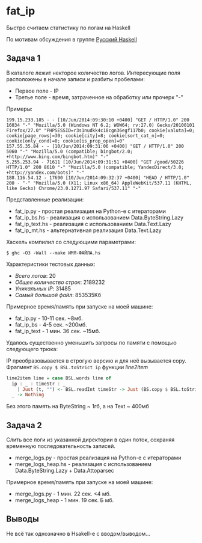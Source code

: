 fat_ip
======

Быстро считаем статистику по логам на Haskell

По мотивам обсуждения в группе [Русский Haskell](https://groups.google.com/forum/?hl=ru#!topic/haskell-russian/Av0cHd8Aiig)

Задача 1
------
В каталоге лежит некторое количество логов.
Интересующие поля расположены в начале записи и разбиты пробелами:

 * Первое поле - IP
 * Третье поле - время, затраченное на обработку или прочерк "-"

Примеры:
```
199.15.233.185 - - [10/Jun/2014:09:30:10 +0400] "GET / HTTP/1.0" 200 16034 "-" "Mozilla/5.0 (Windows NT 6.2; WOW64; rv:27.0) Gecko/20100101 Firefox/27.0" "PHPSESSID=r3s1nudkk4c18cgn36egf117b0; cookie[valuta]=0; cookie[page_rows]=30; cookie[city]=8; cookie[sort_cat_n]=0; cookie[only_cond]=0; cookie[is_prop_open]=0"
157.55.35.84 - - [10/Jun/2014:09:31:06 +0400] "GET / HTTP/1.0" 200 5060 "-" "Mozilla/5.0 (compatible; bingbot/2.0; +http://www.bing.com/bingbot.htm)" "-"
5.255.253.94 - 71611 [10/Jun/2014:09:31:51 +0400] "GET /good/50226 HTTP/1.0" 200 8610 "-" "Mozilla/5.0 (compatible; YandexDirect/3.0; +http://yandex.com/bots)" "-"
188.116.54.12 - 17690 [10/Jun/2014:09:32:37 +0400] "HEAD / HTTP/1.0" 200 - "-" "Mozilla/5.0 (X11; Linux x86_64) AppleWebKit/537.11 (KHTML, like Gecko) Chrome/23.0.1271.97 Safari/537.11" "-"

```
Представленные реализации:

 * fat_ip.py - простая реализация на Python-е с итераторами
 * fat_ip_bs.hs - реализация с использованием Data.ByteString.Lazy
 * fat_ip_text.hs - реализация с использованием Data.Text.Lazy
 * fat_ip_mt.hs - альтернативная реализация Data.Text.Lazy

Хаскель компилил со следующими параметрами:
```
$ ghc -O3 -Wall --make ИМЯ-ФАЙЛА.hs
```
Характеристики тестовых данных:

 * *Всего логов*: 20
 * *Общее количество строк*: 2189232
 * *Уникальных IP*: 31485
 * *Самый большой файл*: 853535Kб

Примерное время/память при запуске на моей машине:
 * fat_ip.py - 10-11 сек. ~8мб.
 * fat_ip_bs - 4-5 сек. ~200мб.
 * fat_ip_text - 1 мин. 36 сек. ~15мб.

Удалось существенно уменьшить запросы по памяти с помощью следующего трюка:

IP преобразовывается в строгую версию и для неё вызывается copy. Фрагмент ```BS.copy $ BSL.toStrict ip```
функции *line2item*
```haskell
line2item line = case BSL.words line of
  ip : _ : timeStr : _
    | Just (t, "") <- BSL.readInt timeStr -> Just (BS.copy $ BSL.toStrict ip, t)
  _ -> Nothing
```
Без этого память на ByteString ~ 1гб, а на Text ~ 400мб

Задача 2
--------
Слить все логи из указанной директории в один поток, сохраняя временную последовательность записей.

 * merge_logs.py - простая реализация на Python-е с итераторами
 * merge_logs_heap.hs - реализация с использованием Data.ByteString.Lazy + Data.Attoparsec

Примерное время/память при запуске на моей машине:

 * merge_logs.py - 1 мин. 22 сек. <4 мб.
 * merge_logs_heap - 1 мин. 19 сек. Б мб.

Выводы
------
Не всё так однозначно в Hsakell-е с вводом/выводом...
